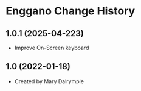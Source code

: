 Enggano Change History
====================

1.0.1 (2025-04-223)
----------------
* Improve On-Screen keyboard

1.0 (2022-01-18)
----------------
* Created by Mary Dalrymple
